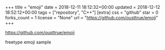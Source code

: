 +++
title = "emoji"
date = 2018-12-11 18:12:32+00:00
updated = 2018-12-12 18:52:12+00:00
tags = ["repository", "C++"]
[extra]
css = "github"
star = 0
forks_count = 1
license = "None"
url = "https://github.com/ousttrue/emoji"
+++

<https://github.com/ousttrue/emoji>

freetype emoji sample
